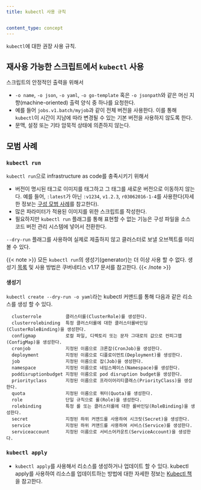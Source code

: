 ```yaml
---
title: kubectl 사용 규칙


content_type: concept
---
```


<!-- overview -->
`kubectl`에 대한 권장 사용 규칙.


<!-- body -->

## 재사용 가능한 스크립트에서 `kubectl` 사용

스크립트의 안정적인 출력을 위해서

* `-o name`, `-o json`, `-o yaml`, `-o go-template` 혹은 `-o jsonpath`와 같은 머신 지향(machine-oriented) 출력 양식 중 하나를 요청한다.
* 예를 들어 `jobs.v1.batch/myjob`과 같이 전체 버전을 사용한다. 이를 통해 `kubectl`이 시간이 지남에 따라 변경될 수 있는 기본 버전을 사용하지 않도록 한다.
* 문맥, 설정 또는 기타 암묵적 상태에 의존하지 않는다.

## 모범 사례

### `kubectl run`

`kubectl run`으로 infrastructure as code를 충족시키기 위해서

* 버전이 명시된 태그로 이미지를 태그하고 그 태그를 새로운 버전으로 이동하지 않는다. 예를 들어, `:latest`가 아닌 `:v1234`, `v1.2.3`, `r03062016-1-4`를 사용한다(자세한 정보는 [구성 모범 사례](/ko/docs/concepts/configuration/overview/#컨테이너-이미지)를 참고한다).
* 많은 파라미터가 적용된 이미지를 위한 스크립트를 작성한다.
* 필요하지만 `kubectl run` 플래그를 통해 표현할 수 없는 기능은 구성 파일을 소스 코드 버전 관리 시스템에 넣어서 전환한다.

`--dry-run` 플래그를 사용하여 실제로 제출하지 않고 클러스터로 보낼 오브젝트를 미리 볼 수 있다.

{{< note >}}
모든 `kubectl run`의 생성기(generator)는 더 이상 사용 할 수 없다. 생성기 [목록](https://v1-17.docs.kubernetes.io/docs/reference/kubectl/conventions/#generators) 및 사용 방법은 쿠버네티스 v1.17 문서를 참고한다.
{{< /note >}}

#### 생성기
`kubectl create --dry-run -o yaml`라는 kubectl 커맨드를 통해 다음과 같은 리소스를 생성 할 수 있다.
```
  clusterrole         클러스터롤(ClusterRole)를 생성한다.
  clusterrolebinding  특정 클러스터롤에 대한 클러스터롤바인딩(ClusterRoleBinding)을 생성한다.
  configmap           로컬 파일, 디렉토리 또는 문자 그대로의 값으로 컨피그맵(ConfigMap)을 생성한다.
  cronjob             지정된 이름으로 크론잡(CronJob)을 생성한다.
  deployment          지정된 이름으로 디플로이먼트(Deployment)를 생성한다.
  job                 지정된 이름으로 잡(Job)을 생성한다.
  namespace           지정된 이름으로 네임스페이스(Namespace)를 생성한다.
  poddisruptionbudget 지정된 이름으로 pod disruption budget을 생성한다.
  priorityclass       지정된 이름으로 프라이어리티클래스(PriorityClass)을 생성한다.
  quota               지정된 이름으로 쿼터(Quota)를 생성한다.
  role                단일 규칙으로 롤(Role)을 생성한다.
  rolebinding         특정 롤 또는 클러스터롤에 대한 롤바인딩(RoleBinding)을 생성한다.
  secret              지정된 하위 커맨드를 사용하여 시크릿(Secret)을 생성한다.
  service             지정된 하위 커맨드를 사용하여 서비스(Service)를 생성한다.
  serviceaccount      지정된 이름으로 서비스어카운트(ServiceAccount)을 생성한다.
```

### `kubectl apply`

* `kubectl apply`를 사용해서 리소스를 생성하거나 업데이트 할 수 있다. kubectl apply를 사용하여 리소스를 업데이트하는 방법에 대한 자세한 정보는 [Kubectl 책](https://kubectl.docs.kubernetes.io)을 참고한다.
